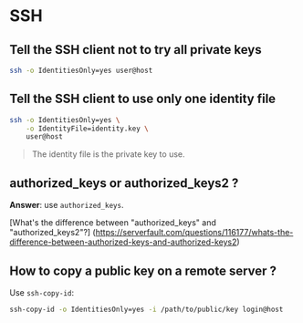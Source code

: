 # SSH

## Tell the SSH client not to try all private keys

```bash
ssh -o IdentitiesOnly=yes user@host
````

## Tell the SSH client to use only one identity file

```bash
ssh -o IdentitiesOnly=yes \
    -o IdentityFile=identity.key \
    user@host
```

> The identity file is the private key to use.

## authorized_keys or authorized_keys2 ?

**Answer**: use `authorized_keys`.

[What's the difference between "authorized_keys" and "authorized_keys2"?]
(https://serverfault.com/questions/116177/whats-the-difference-between-authorized-keys-and-authorized-keys2)

## How to copy a public key on a remote server ?

Use `ssh-copy-id`:

```bash
ssh-copy-id -o IdentitiesOnly=yes -i /path/to/public/key login@host
````

